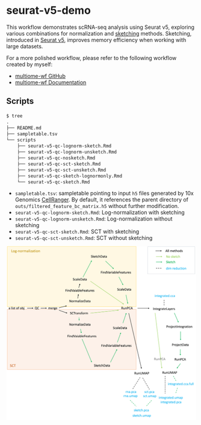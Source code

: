 # seurat-v5-demo

This workflow demonstrates scRNA-seq analysis using Seurat v5,
exploring various combinations for normalization and 
[sketching](https://www.sciencedirect.com/science/article/pii/S2405471219301528)
methods. Sketching, introduced in 
[Seurat v5](https://satijalab.org/seurat/), improves memory efficiency
when working with large datasets.

For a more polished workflow, please refer to the following 
workflow created by myself:

- [multiome-wf GitHub](https://github.com/NICHD-BSPC/multiome-wf)
- [multiome-wf Documentation](https://nichd-bspc.github.io/multiome-wf/)

## Scripts

```
$ tree
.
├── README.md
├── sampletable.tsv
└── scripts
    ├── seurat-v5-qc-lognorm-sketch.Rmd
    ├── seurat-v5-qc-lognorm-unsketch.Rmd
    ├── seurat-v5-qc-nosketch.Rmd
    ├── seurat-v5-qc-sct-sketch.Rmd
    ├── seurat-v5-qc-sct-unsketch.Rmd
    ├── seurat-v5-qc-sketch-lognormonly.Rmd
    └── seurat-v5-qc-sketch.Rmd
```

- `sampletable.tsv`: sampletable pointing to input `h5` files generated by 10x Genomics 
[CellRanger](https://www.10xgenomics.com/support/software/cell-ranger/latest). By default, 
it references the parent directory of `outs/filtered_feature_bc_matrix.h5` without 
further modification.
- `seurat-v5-qc-lognorm-sketch.Rmd`: Log-normalization with sketching
- `seurat-v5-qc-lognorm-unsketch.Rmd`: Log-normalization without sketching
- `seurat-v5-qc-sct-sketch.Rmd`: SCT with sketching
- `seurat-v5-qc-sct-unsketch.Rmd`: SCT without sketching

![scheme](Picture1.png)
